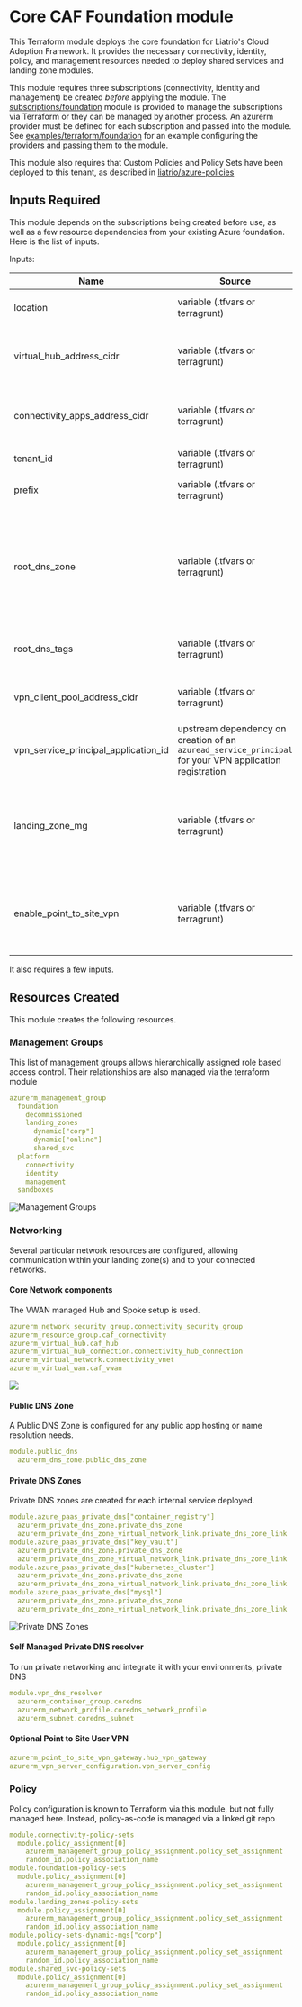 # Core CAF Foundation module

This Terraform module deploys the core foundation for Liatrio's Cloud Adoption Framework. It provides the necessary connectivity, identity, policy, and management resources needed to deploy shared services and landing zone modules.

This module requires three subscriptions (connectivity, identity and management) be created _before_ applying the module. The [subscriptions/foundation](../../subscriptions/foundation/) module is provided to manage the subscriptions via Terraform or they can be managed by another process. An azurerm provider must be defined for each subscription and passed into the module. See [examples/terraform/foundation](../../examples/terraform/foundation/) for an example configuring the providers and passing them to the module.

This module also requires that Custom Policies and Policy Sets have been deployed to this tenant, as described in [liatrio/azure-policies](https://github.com/liatrio/azure-policies)

## Inputs Required

This module depends on the subscriptions being created before use, as well as a few resource dependencies from your existing Azure foundation. Here is the list of inputs.

Inputs:

Name|Source|Description|Sample Values
--|--|--|--
location|variable (.tfvars or terragrunt)|short code form for Azure region|`eastus` or `westus` etc
virtual_hub_address_cidr|variable (.tfvars or terragrunt)|RFC 1918 CIDR network range for your entire landing zone|`10.100.0.0/23` or `172.18.0.0/23` etc
connectivity_apps_address_cidr|variable (.tfvars or terragrunt)|CIDR network range for any shared connectivity apps|`10.100.3.0/24`
tenant_id|variable (.tfvars or terragrunt)|Your Azure Tenant ID|`abcd1234-ef56-ab12-ab12-abcdef123456`
prefix|variable (.tfvars or terragrunt)|Naming prefix to use for your landing zone|`pre`
root_dns_zone|variable (.tfvars or terragrunt)|Your preferred root DNS zone name as configured in Azure. From this root dns zone, child zones and records will be created|`mycorp.com`
root_dns_tags|variable (.tfvars or terragrunt)|Your preferred tags to apply to the root dns zone|`my-tag`
vpn_client_pool_address_cidr|variable (.tfvars or terragrunt)|`OPTIONAL` - CIDR network range for VPN users|`10.100.2.0/24`
vpn_service_principal_application_id|upstream dependency on creation of an `azuread_service_principal` for your VPN application registration|`OPTIONAL` - `application_id` of service principal for VPN|`abcd1234-ef56-ab12-ab12-abcdef123456`
landing_zone_mg|variable (.tfvars or terragrunt)|`OPTIONAL` - map of objects defining the management group(s) in which your landing zone will exist|`{ management_group_1 : { display_name = "Management Group 1", policy_ids = [ { policy_set_id : "/providers/Microsoft.Authorization/policySetDefinitions/abcd1234-ef56-ab12-ab12-abcdef123456" } ] }, management_group_2 : { display_name = "Management Group 2", policy_ids = [] } }`
enable_point_to_site_vpn|variable (.tfvars or terragrunt)|`OPTIONAL` - Boolean to enable/disable creation of user p2s vpn. Defaults to true.|`true`



It also requires a few inputs.

## Resources Created

This module creates the following resources.

### Management Groups

This list of management groups allows hierarchically assigned role based access control. Their relationships are also managed via the terraform module

```yaml
azurerm_management_group
  foundation
    decommissioned
    landing_zones
      dynamic["corp"]
      dynamic["online"]
      shared_svc
  platform
    connectivity
    identity
    management
  sandboxes
```

  ![Management Groups](../../images/management-groups.png "Management Groups")

### Networking

Several particular network resources are configured, allowing communication within your landing zone(s) and to your connected networks.
#### Core Network components

The VWAN managed Hub and Spoke setup is used.

```yaml
azurerm_network_security_group.connectivity_security_group
azurerm_resource_group.caf_connectivity
azurerm_virtual_hub.caf_hub
azurerm_virtual_hub_connection.connectivity_hub_connection
azurerm_virtual_network.connectivity_vnet
azurerm_virtual_wan.caf_vwan

```
  ![](../../images/vwan-topology.svg)

#### Public DNS Zone

A Public DNS Zone is configured for any public app hosting or name resolution needs.

```yaml
module.public_dns
  azurerm_dns_zone.public_dns_zone
```

#### Private DNS Zones

Private DNS zones are created for each internal service deployed.

```yaml
module.azure_paas_private_dns["container_registry"]
  azurerm_private_dns_zone.private_dns_zone
  azurerm_private_dns_zone_virtual_network_link.private_dns_zone_link
module.azure_paas_private_dns["key_vault"]
  azurerm_private_dns_zone.private_dns_zone
  azurerm_private_dns_zone_virtual_network_link.private_dns_zone_link
module.azure_paas_private_dns["kubernetes_cluster"]
  azurerm_private_dns_zone.private_dns_zone
  azurerm_private_dns_zone_virtual_network_link.private_dns_zone_link
module.azure_paas_private_dns["mysql"]
  azurerm_private_dns_zone.private_dns_zone
  azurerm_private_dns_zone_virtual_network_link.private_dns_zone_link

```

  ![](../../images/private-dns.png "Private DNS Zones")

#### Self Managed Private DNS resolver

To run private networking and integrate it with your environments, private DNS

```yaml
module.vpn_dns_resolver
  azurerm_container_group.coredns
  azurerm_network_profile.coredns_network_profile
  azurerm_subnet.coredns_subnet

```

#### Optional Point to Site User VPN
```yaml
azurerm_point_to_site_vpn_gateway.hub_vpn_gateway
azurerm_vpn_server_configuration.vpn_server_config
```
### Policy

Policy configuration is known to Terraform via this module, but not fully managed here. Instead, policy-as-code is managed via a linked git repo

```yaml
module.connectivity-policy-sets
  module.policy_assignment[0]
    azurerm_management_group_policy_assignment.policy_set_assignment
    random_id.policy_association_name
module.foundation-policy-sets
  module.policy_assignment[0]
    azurerm_management_group_policy_assignment.policy_set_assignment
    random_id.policy_association_name
module.landing_zones-policy-sets
  module.policy_assignment[0]
    azurerm_management_group_policy_assignment.policy_set_assignment
    random_id.policy_association_name
module.policy-sets-dynamic-mgs["corp"]
  module.policy_assignment[0]
    azurerm_management_group_policy_assignment.policy_set_assignment
    random_id.policy_association_name
module.shared_svc-policy-sets
  module.policy_assignment[0]
    azurerm_management_group_policy_assignment.policy_set_assignment
    random_id.policy_association_name
```
